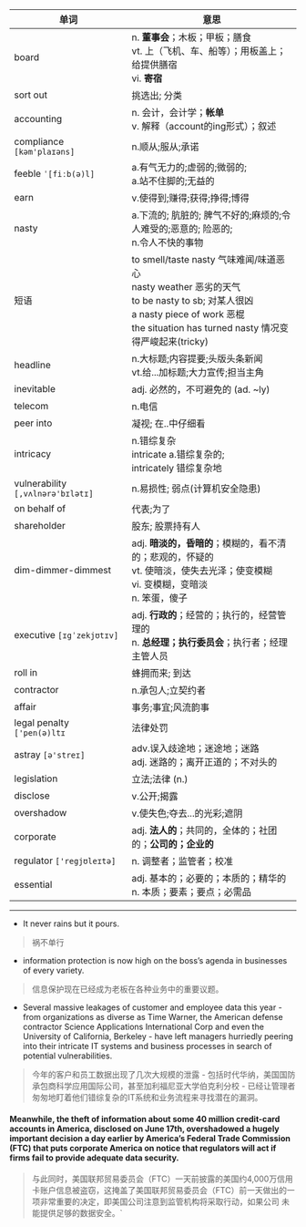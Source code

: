
单词 | 意思
---|---
board | n. **董事会**；木板；甲板；膳食<br/>vt. 上（飞机、车、船等）；用板盖上；给提供膳宿<br/>vi. **寄宿**
sort out | 挑选出; 分类
accounting |n. 会计，会计学；**帐单**<br/>v. 解释（account的ing形式）；叙述
compliance ```[kəm'plaɪəns]``` | n.顺从;服从;承诺
feeble ```ˈ[fiːb(ə)l]``` | a.有气无力的;虚弱的;微弱的;<br/>a.站不住脚的;无益的
earn | v.使得到;赚得;获得;挣得;博得
nasty | a.下流的; 肮脏的; 脾气不好的;麻烦的;令人难受的;恶意的; 险恶的;<br/>n.令人不快的事物
 短语| to smell/taste nasty 气味难闻/味道恶心<br/>nasty weather 恶劣的天气<br/>to be nasty to sb; 对某人很凶<br/>a nasty piece of work 恶棍<br/>the situation has turned nasty 情况变得严峻起来(tricky)
headline | n.大标题;内容提要;头版头条新闻<br/>vt.给...加标题;大力宣传;担当主角
inevitable | adj. 必然的，不可避免的 (ad. ~ly)
telecom | n.电信
peer into | 凝视; 在..中仔细看
intricacy | n.错综复杂<br/>intricate a.错综复杂的;<br/> intricately 错综复杂地
vulnerability ```[,vʌlnərə'bɪlətɪ]``` | n.易损性; 弱点(计算机安全隐患)
on behalf of | 代表;为了
shareholder | 股东; 股票持有人
dim-dimmer-dimmest | adj. **暗淡的，昏暗的**；模糊的，看不清的；悲观的，怀疑的<br/>vt. 使暗淡，使失去光泽；使变模糊<br/>vi. 变模糊，变暗淡<br/>n. 笨蛋，傻子
executive ```[ɪgˈzekjʊtɪv]``` | adj. **行政的**；经营的；执行的，经营管理的<br/>n. **总经理；执行委员会**；执行者；经理主管人员
roll in | 蜂拥而来; 到达
contractor | n.承包人;立契约者
affair | 事务;事宜;风流韵事
legal penalty ```['pen(ə)ltɪ```| 法律处罚
astray ```[ə'streɪ]``` | adv.误入歧途地；迷途地；迷路<br/>adj. 迷路的；离开正道的；不对头的
legislation | 立法;法律 (n.)
disclose | v.公开;揭露
overshadow | v.使失色;夺去...的光彩;遮阴
corporate | adj. **法人的**；共同的，全体的；社团的；**公司的；企业的**
regulator ```['regjʊleɪtə]``` | n. 调整者；监管者；校准
essential | adj. 基本的；必要的；本质的；精华的<br/>n. 本质；要素；要点；必需品



---
- It never rains but it pours.
> 祸不单行
- information protection is now high on the boss’s agenda in businesses of every variety.
> 信息保护现在已经成为老板在各种业务中的重要议题。

- Several massive leakages of customer and employee data this year - from organizations as diverse as Time Warner, the American defense contractor Science Applications International Corp and even the University of California, Berkeley - 
have left managers hurriedly peering into their intricate IT systems and business processes in search of potential vulnerabilities.
> 今年的客户和员工数据出现了几次大规模的泄露 - 包括时代华纳，美国国防承包商科学应用国际公司，甚至加利福尼亚大学伯克利分校 - 
已经让管理者匆匆地盯着他们错综复杂的IT系统和业务流程来寻找潜在的漏洞。

#### Meanwhile, the theft of information about some 40 million credit-card accounts in America, disclosed on June 17th, overshadowed a hugely important decision a day earlier by America’s Federal Trade Commission (FTC) that puts corporate America on notice that regulators will act if firms fail to provide adequate data security.
> 与此同时，美国联邦贸易委员会（FTC）一天前披露的美国约4,000万信用卡账户信息被盗窃，这掩盖了美国联邦贸易委员会（FTC）前一天做出的一项非常重要的决定，即美国公司注意到监管机构将采取行动，如果公司 未能提供足够的数据安全。`
